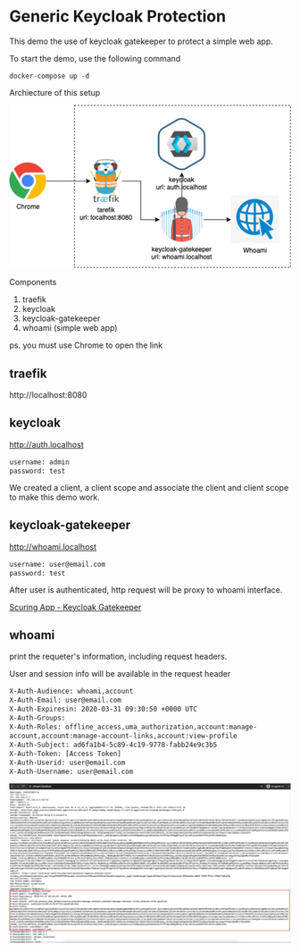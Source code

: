 # Generic Keycloak Protection

This demo the use of keycloak gatekeeper to protect a simple web app. 

To start the demo, use the following command
```
docker-compose up -d
```

Archiecture of this setup

![Achitecture diagram](./img/traefik-keycloak-gatekeeper-whoami.png "Architecture")

Components
1. traefik
2. keycloak
3. keycloak-gatekeeper
4. whoami (simple web app)

ps. you must use Chrome to open the link

## traefik

http://localhost:8080

## keycloak

http://auth.localhost

```
username: admin
password: test
```

We created a client, a client scope and associate the client and client scope to make this demo work.

## keycloak-gatekeeper

http://whoami.localhost

```
username: user@email.com
password: test
```

After user is authenticated, http request will be proxy to whoami interface.

[Scuring App - Keycloak Gatekeeper](https://www.keycloak.org/docs/latest/securing_apps/index.html#_keycloak_generic_adapter)

## whoami

print the requeter's information, including request headers.

User and session info will be available in the request header

```
X-Auth-Audience: whoami,account
X-Auth-Email: user@email.com
X-Auth-Expiresin: 2020-03-31 09:30:50 +0000 UTC
X-Auth-Groups: 
X-Auth-Roles: offline_access,uma_authorization,account:manage-account,account:manage-account-links,account:view-profile
X-Auth-Subject: ad6fa1b4-5c89-4c19-9778-fabb24e9c3b5
X-Auth-Token: [Access Token]
X-Auth-Userid: user@email.com
X-Auth-Username: user@email.com
```

![whoami response](./img/whoami-response.png "whoami response")